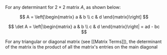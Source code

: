 For any determinant for $2 \times 2$ matrix $A$, as shown below:

$$
A  = \left[\begin{matrix}
a & b \\ c & d
\end{matrix}\right]
$$

$$
\det A  = \left|\begin{matrix}
a & b \\ c & d
\end{matrix}\right| = ad - bc
$$

For any triangular or diagonal matrix (see [[Matrix Terms]]), the determinant of the matrix is the product of all the matrix's entries on the main diagonal

